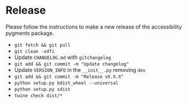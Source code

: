 # Release

Please follow the instructions to make a new release of the accessibility pygments package.

- `git fetch && git pull`
- `git clean -xdfi`
- Update `CHANGELOG.md` with `gitchangelog`
- `git add && git commit -m "Update changelog"`
- Update `VERSION_INFO` in the `__init__.py` removing `dev`
- `git add && git commit -m "Release vX.X.X"`
- `python setup.py bdist_wheel --universal`
- `python setup.py sdist`
- `twine check dist/*`

